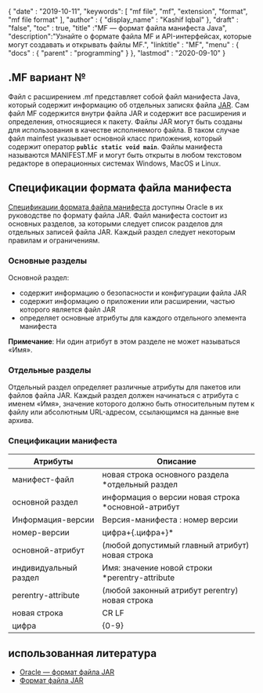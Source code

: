 {
  "date" : "2019-10-11",
  "keywords": [ "mf file", "mf", "extension", "format", "mf file format" ],
  "author" : {
    "display_name" : "Kashif Iqbal"
},
  "draft" : "false",
  "toc" : true,
  "title" :"MF — формат файла манифеста Java",
  "description":"Узнайте о формате файла MF и API-интерфейсах, которые могут создавать и открывать файлы MF.",
  "linktitle" : "MF",
  "menu" : {
    "docs" : {
      "parent" : "programming"
}
},
  "lastmod" : "2020-09-10"
}

## .MF вариант №

Файл с расширением .mf представляет собой файл манифеста Java, который содержит информацию об отдельных записях файла [JAR](/ru/programming/jar/). Сам файл MF содержится внутри файла JAR и содержит все расширения и определения, относящиеся к пакету. Файлы JAR могут быть созданы для использования в качестве исполняемого файла. В таком случае файл mainfest указывает основной класс приложения, который содержит оператор **`public static void main`**. Файлы манифеста называются MANIFEST.MF и могут быть открыты в любом текстовом редакторе в операционных системах Windows, MacOS и Linux.

## Спецификации формата файла манифеста

[Спецификации формата файла манифеста](https://docs.oracle.com/javase/8/docs/technotes/guides/jar/jar.html) доступны Oracle в их руководстве по формату файла JAR. Файл манифеста состоит из основных разделов, за которыми следует список разделов для отдельных записей файла JAR. Каждый раздел следует некоторым правилам и ограничениям.

### Основные разделы

Основной раздел:

* содержит информацию о безопасности и конфигурации файла JAR
* содержит информацию о приложении или расширении, частью которого является файл JAR
* определяет основные атрибуты для каждого отдельного элемента манифеста

**Примечание**: Ни один атрибут в этом разделе не может называться «Имя».

### Отдельные разделы

Отдельный раздел определяет различные атрибуты для пакетов или файлов файла JAR. Каждый раздел должен начинаться с атрибута с именем «Имя», значение которого должно быть относительным путем к файлу или абсолютным URL-адресом, ссылающимся на данные вне архива.

### Спецификации манифеста

|Атрибуты|Описание|
---|---|
|манифест-файл|новая строка основного раздела *отдельный раздел|
|основной раздел|информация о версии новая строка *основной-атрибут|
|Информация-версии|Версия-манифеста : номер версии|
|номер-версии|цифра+{.цифра+}*|
|основной-атрибут|(любой допустимый главный атрибут) новая строка|
|индивидуальный раздел|Имя: значение новой строки *perentry-attribute|
|perentry-attribute|(любой законный атрибут perentry) новая строка|
|новая строка|CR LF | НЧ | CR (без LF)|
|цифра|{0-9}|

## использованная литература

* [Oracle — формат файла JAR](https://docs.oracle.com/javase/8/docs/technotes/guides/jar/jar.html)
* [Формат файла JAR](https://en.wikipedia.org/wiki/JAR_(file_format))

